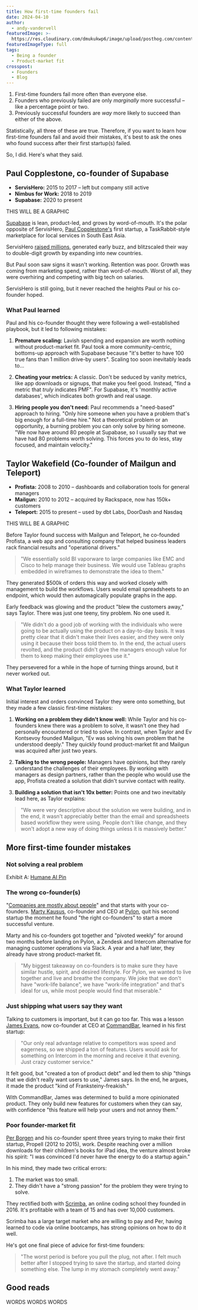 ```yaml
---
title: How first-time founders fail
date: 2024-04-10
author:
  - andy-vandervell
featuredImage: >-
  https://res.cloudinary.com/dmukukwp6/image/upload/posthog.com/contents/images/newsletter/beyond-10x-engineer/super-hog.png
featuredImageType: full
tags:
  - Being a founder
  - Product-market fit
crosspost:
  - Founders
  - Blog
---
```


1. First-time founders fail more often than everyone else.
2. Founders who previously failed are only _marginally_ more successful – like a percentage point or two.
3. Previously successful founders are _way_ more likely to succeed than either of the above.

Statistically, all three of these are true. Therefore, if you want to learn how first-time founders fail and avoid their mistakes, it's best to ask the ones who found success after their first startup(s) failed. 

So, I did. Here's what they said.

## Paul Copplestone, co-founder of Supabase

- **ServisHero:** 2015 to 2017 – left but company still active
- **Nimbus for Work:** 2018 to 2019
- **Supabase:** 2020 to present

THIS WILL BE A GRAPHIC

[Supabase](https://supabase.com/) is lean, product-led, and grows by word-of-mouth. It's the polar opposite of ServisHero, [Paul Copplestone's](https://twitter.com/kiwicopple) first startup, a TaskRabbit-style marketplace for local services in South East Asia.

ServisHero [raised millions](https://techcrunch.com/2016/03/20/servishero-a-mobile-app-for-finding-local-services-in-southeast-asia-lands-2-7m/), generated early buzz, and blitzscaled their way to double-digit growth by expanding into new countries.

But Paul soon saw signs it wasn't working. Retention was poor. Growth was coming from marketing spend, rather than word-of-mouth. Worst of all, they were overhiring and competing with big tech on salaries.

ServisHero is still going, but it never reached the heights Paul or his co-founder hoped.

### What Paul learned

Paul and his co-founder thought they were following a well-established playbook, but it led to following mistakes:

1. **Premature scaling:** Lavish spending and expansion are worth nothing without product-market fit. Paul took a more community-centric, bottoms-up approach with Supabase because "it's better to have 100 true fans than 1 million drive-by users". Scaling too soon inevitably leads to...

2. **Cheating your metrics:** A classic. Don't be seduced by vanity metrics, like app downloads or signups, that make you feel good. Instead, "find a metric that *truly* indicates PMF". For Supabase, it's 'monthly active databases', which indicates both growth and real usage.

3. **Hiring people you don't need:** Paul recommends a "need-based" approach to hiring. "Only hire someone when you have a problem that's big enough for a full-time hire." Not a theoretical problem or an opportunity, a burning problem you can only solve by hiring someone. "We now have around 80 people at Supabase, so I usually say that we have had 80 problems worth solving. This forces you to do less, stay focused, and maintain velocity."

## Taylor Wakefield (Co-founder of Mailgun and Teleport)

- **Profista:** 2008 to 2010 – dashboards and collaboration tools for general managers
- **Mailgun:** 2010 to 2012 – acquired by Rackspace, now has 150k+ customers
- **Teleport:** 2015 to present – used by dbt Labs, DoorDash and Nasdaq

THIS WILL BE A GRAPHIC

Before Taylor found success with Mailgun and Teleport, he co-founded Profista, a web app and consulting company that helped business leaders rack financial results and "operational drivers." 

> "We essentially sold BI vaporware to large companies like EMC and Cisco to help manage their business. We would use Tableau graphs embedded in wireframes to demonstrate the idea to them."

They generated $500k of orders this way and worked closely with management to build the workflows. Users would email spreadsheets to an endpoint, which would then automagically populate graphs in the app. 

Early feedback was glowing and the product "blew the customers away," says Taylor. There was just one teeny, tiny problem. No one used it.

> "We didn't do a good job of working with the individuals who were going to be actually using the product on a day-to-day basis. It was pretty clear that it didn't make their lives easier, and they were only using it because their boss told them to. In the end, the actual users revolted, and the product didn't give the managers enough value for them to keep making their employees use it."

They persevered for a while in the hope of turning things around, but it never worked out.

### What Taylor learned

Initial interest and orders convinced Taylor they were onto something, but they made a few classic first-time mistakes:

1. **Working on a problem they didn't know well:** While Taylor and his co-founders knew there was a problem to solve, it wasn't one they had personally encountered or tried to solve. In contrast, when Taylor and Ev Kontsevoy founded Mailgun, "Ev was solving his own problem that he understood deeply." They quickly found product-market fit and Mailgun was acquired after just two years.

2. **Talking to the wrong people:** Managers have opinions, but they rarely understand the challenges of their employees. By working with managers as design partners, rather than the people who would use the app, Profista created a solution that didn't survive contact with reality.

3. **Building a solution that isn't 10x better:** Points one and two inevitably lead here, as Taylor explains:

> "We were very descriptive about the solution we were building, and in the end, it wasn't appreciably better than the email and spreadsheets based workflow they were using. People don't like change, and they won't adopt a new way of doing things unless it is massively better."

## More first-time founder mistakes

### Not solving a real problem

Exhibit A: [Humane AI Pin](https://www.theverge.com/24126502/humane-ai-pin-review)

### The wrong co-founder(s)

"[Companies are mostly about people](https://newsletter.posthog.com/p/what-we-learned-about-hiring-from)" and that starts with your co-founders. [Marty Kausus](https://www.linkedin.com/in/martykausas/), co-founder and CEO at [Pylon](https://usepylon.com), quit his second startup the moment he found "the right co-founders" to start a more successful venture.

Marty and his co-founders got together and "pivoted weekly" for around two months before landing on Pylon, a Zendesk and Intercom alternative for managing customer operations via Slack. A year and a half later, they already have strong product-market fit.

> "My biggest takeaway on co-founders is to make sure they have similar hustle, spirit, and desired lifestyle. For Pylon, we wanted to live together and live and breathe the company. We joke that we don't have "work-life balance", we have "work-life integration" and that's ideal for us, while most people would find that miserable."


### Just shipping what users say they want

Talking to customers is important, but it can go too far. This was a lesson [James Evans](https://www.linkedin.com/in/james-evans-7086b3126/), now co-founder at CEO at [CommandBar](https://www.commandbar.com), learned in his first startup:

> "Our only real advantage relative to competitors was speed and eagerness, so we shipped a ton of features. Users would ask for something on Intercom in the morning and receive it that evening. Just crazy customer service."

It felt good, but "created a ton of product debt" and led them to ship "things that we didn't really want users to use," James says. In the end, he argues, it made the product "kind of Franksteiny-freakish." 

With CommandBar, James was determined to build a more opinionated product. They only build new features for customers when they can say, with confidence "this feature will help your users and not annoy them."

### Poor founder-market fit

[Per Borgen](https://www.linkedin.com/in/per-harald-borgen/) and his co-founder spent three years trying to make their first startup, Propell (2012 to 2015), work. Despite reaching over a million downloads for their children's books for iPad idea, the venture almost broke his spirit: "I was convinced I'd never have the energy to do a startup again."

In his mind, they made two critical errors:

1. The market was too small.
2. They didn't have a "strong passion" for the problem they were trying to solve.

They rectified both with [Scrimba](https://scrimba.com/), an online coding school they founded in 2016. It's profitable with a team of 15 and has over 10,000 customers. 

Scrimba has a large target market who are willing to pay and Per, having learned to code via online bootcamps, has strong opinions on how to do it well.

He's got one final piece of advice for first-time founders:

> "The worst period is before you pull the plug, not after. I felt much better after I stopped trying to save the startup, and started doing something else. The lump in my stomach completely went away."

## Good reads
WORDS WORDS WORDS